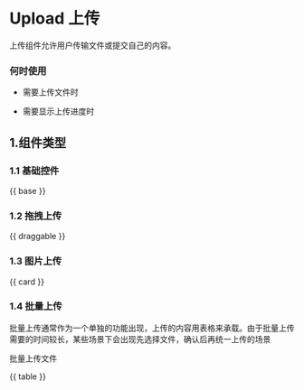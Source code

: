 # Upload 上传

上传组件允许用户传输文件或提交自己的内容。

### 何时使用

- 需要上传文件时

- 需要显示上传进度时

## 1.组件类型

### 1.1 基础控件

{{ base }}

### 1.2 拖拽上传

{{ draggable }}

### 1.3 图片上传

{{ card }}

### 1.4 批量上传

批量上传通常作为一个单独的功能出现，上传的内容用表格来承载。由于批量上传需要的时间较长，某些场景下会出现先选择文件，确认后再统一上传的场景

批量上传文件

{{ table }}
